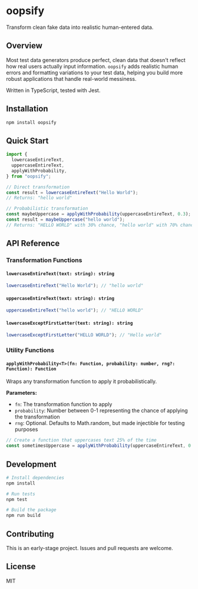 # oopsify

Transform clean fake data into realistic human-entered data.

## Overview

Most test data generators produce perfect, clean data that doesn't reflect how real users actually input information. `oopsify` adds realistic human errors and formatting variations to your test data, helping you build more robust applications that handle real-world messiness.

Written in TypeScript, tested with Jest.

## Installation

```bash
npm install oopsify
```

## Quick Start

```typescript
import {
  lowercaseEntireText,
  uppercaseEntireText,
  applyWithProbability,
} from "oopsify";

// Direct transformation
const result = lowercaseEntireText("Hello World");
// Returns: "hello world"

// Probabilistic transformation
const maybeUppercase = applyWithProbability(uppercaseEntireText, 0.3);
const result = maybeUppercase("hello world");
// Returns: "HELLO WORLD" with 30% chance, "hello world" with 70% chance
```

## API Reference

### Transformation Functions

#### `lowercaseEntireText(text: string): string`

```typescript
lowercaseEntireText("Hello World"); // "hello world"
```

#### `uppercaseEntireText(text: string): string`

```typescript
uppercaseEntireText("hello world"); // "HELLO WORLD"
```

#### `lowercaseExceptFirstLetter(text: string): string`

```typescript
lowercaseExceptFirstLetter("HELLO WORLD"); // "Hello world"
```

### Utility Functions

#### `applyWithProbability<T>(fn: Function, probability: number, rng?: Function): Function`

Wraps any transformation function to apply it probabilistically.

**Parameters:**

- `fn`: The transformation function to apply
- `probability`: Number between 0-1 representing the chance of applying the transformation
- `rng`: Optional. Defaults to Math.random, but made injectible for testing purposes

```typescript
// Create a function that uppercases text 25% of the time
const sometimesUppercase = applyWithProbability(uppercaseEntireText, 0.25);
```

## Development

```bash
# Install dependencies
npm install

# Run tests
npm test

# Build the package
npm run build
```

## Contributing

This is an early-stage project. Issues and pull requests are welcome.

## License

MIT
